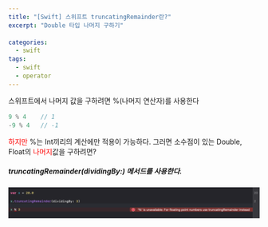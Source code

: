 ```yaml
---
title: "[Swift] 스위프트 truncatingRemainder란?"
excerpt: "Double 타입 나머지 구하기"

categories:
  - swift
tags:
  - swift
  - operator
---
```


스위프트에서 나머지 값을 구하려면 %(나머지 연산자)를 사용한다
```swift
9 % 4    // 1
-9 % 4   // -1
```
<span style="color:red">하지만</span> %는 Int끼리의 계산에만 적용이 가능하다. 그러면 소수점이 있는 Double, Float의 <span style="color:red">나머지</span>값을 구하려면?
##### truncatingRemainder(dividingBy:) 메서드를 사용한다.
<img src="/assets/images/truncatingRemainder/01.png">